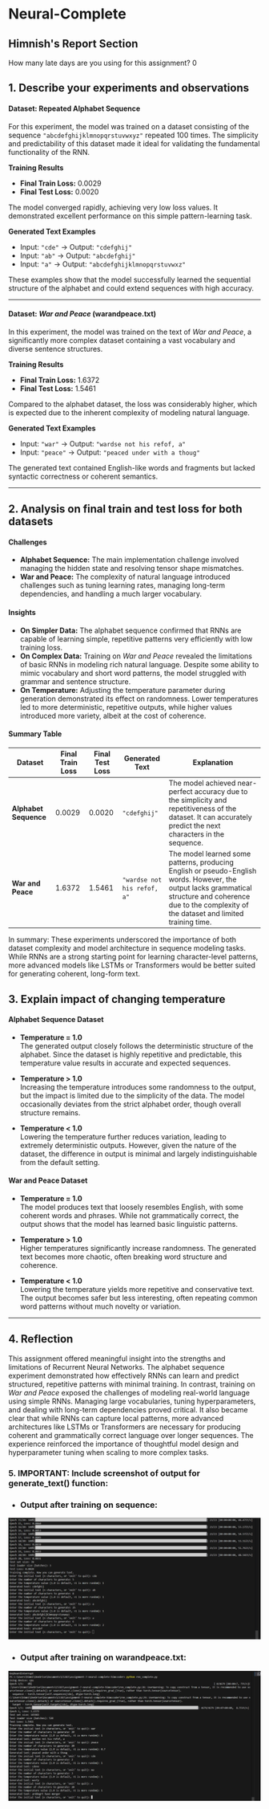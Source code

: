 # Neural-Complete

## Himnish's Report Section

How many late days are you using for this assignment? 0

## 1. Describe your experiments and observations
 #### Dataset: Repeated Alphabet Sequence

For this experiment, the model was trained on a dataset consisting of the sequence `"abcdefghijklmnopqrstuvwxyz"` repeated 100 times. The simplicity and predictability of this dataset made it ideal for validating the fundamental functionality of the RNN.

**Training Results**  
- **Final Train Loss:** 0.0029  
- **Final Test Loss:** 0.0020  

The model converged rapidly, achieving very low loss values. It demonstrated excellent performance on this simple pattern-learning task.

**Generated Text Examples**  
- Input: `"cde"` → Output: `"cdefghij"`  
- Input: `"ab"` → Output: `"abcdefghij"`  
- Input: `"a"` → Output: `"abcdefghijklmnopqrstuvwxz"`  

These examples show that the model successfully learned the sequential structure of the alphabet and could extend sequences with high accuracy.

---

#### Dataset: *War and Peace* (warandpeace.txt)

In this experiment, the model was trained on the text of *War and Peace*, a significantly more complex dataset containing a vast vocabulary and diverse sentence structures.

**Training Results**  
- **Final Train Loss:** 1.6372  
- **Final Test Loss:** 1.5461  

Compared to the alphabet dataset, the loss was considerably higher, which is expected due to the inherent complexity of modeling natural language.

**Generated Text Examples**  
- Input: `"war"` → Output: `"wardse not his refof, a"`  
- Input: `"peace"` → Output: `"peaced under with a thoug"`  

The generated text contained English-like words and fragments but lacked syntactic correctness or coherent semantics.

---




## 2. Analysis on final train and test loss for both datasets

#### Challenges

- **Alphabet Sequence:** The main implementation challenge involved managing the hidden state and resolving tensor shape mismatches.  
- **War and Peace:** The complexity of natural language introduced challenges such as tuning learning rates, managing long-term dependencies, and handling a much larger vocabulary.

#### Insights

- **On Simpler Data:** The alphabet sequence confirmed that RNNs are capable of learning simple, repetitive patterns very efficiently with low training loss.
- **On Complex Data:** Training on *War and Peace* revealed the limitations of basic RNNs in modeling rich natural language. Despite some ability to mimic vocabulary and short word patterns, the model struggled with grammar and sentence structure.
- **On Temperature:** Adjusting the temperature parameter during generation demonstrated its effect on randomness. Lower temperatures led to more deterministic, repetitive outputs, while higher values introduced more variety, albeit at the cost of coherence.

#### Summary Table

| **Dataset**            | **Final Train Loss** | **Final Test Loss** | **Generated Text**                          | **Explanation**                                                                 |
|------------------------|----------------------|----------------------|---------------------------------------------|----------------------------------------------------------------------------------|
| **Alphabet Sequence**  | 0.0029               | 0.0020               | `"cdefghij"`                                | The model achieved near-perfect accuracy due to the simplicity and repetitiveness of the dataset. It can accurately predict the next characters in the sequence. |
| **War and Peace**      | 1.6372               | 1.5461               | `"wardse not his refof, a"`                 | The model learned some patterns, producing English or pseudo-English words. However, the output lacks grammatical structure and coherence due to the complexity of the dataset and limited training time. |

In summary: 
These experiments underscored the importance of both dataset complexity and model architecture in sequence modeling tasks. While RNNs are a strong starting point for learning character-level patterns, more advanced models like LSTMs or Transformers would be better suited for generating coherent, long-form text.

## 3. Explain impact of changing temperature
 #### **Alphabet Sequence Dataset**
- **Temperature = 1.0**  
  The generated output closely follows the deterministic structure of the alphabet. Since the dataset is highly repetitive and predictable, this temperature value results in accurate and expected sequences.

- **Temperature > 1.0**  
  Increasing the temperature introduces some randomness to the output, but the impact is limited due to the simplicity of the data. The model occasionally deviates from the strict alphabet order, though overall structure remains.

- **Temperature < 1.0**  
  Lowering the temperature further reduces variation, leading to extremely deterministic outputs. However, given the nature of the dataset, the difference in output is minimal and largely indistinguishable from the default setting.

#### **War and Peace Dataset**
- **Temperature = 1.0**  
  The model produces text that loosely resembles English, with some coherent words and phrases. While not grammatically correct, the output shows that the model has learned basic linguistic patterns.

- **Temperature > 1.0**  
  Higher temperatures significantly increase randomness. The generated text becomes more chaotic, often breaking word structure and coherence.

- **Temperature < 1.0**  
  Lowering the temperature yields more repetitive and conservative text. The output becomes safer but less interesting, often repeating common word patterns without much novelty or variation.

---


## 4. Reflection

This assignment offered meaningful insight into the strengths and limitations of Recurrent Neural Networks. The alphabet sequence experiment demonstrated how effectively RNNs can learn and predict structured, repetitive patterns with minimal training. In contrast, training on *War and Peace* exposed the challenges of modeling real-world language using simple RNNs. Managing large vocabularies, tuning hyperparameters, and dealing with long-term dependencies proved critical. It also became clear that while RNNs can capture local patterns, more advanced architectures like LSTMs or Transformers are necessary for producing coherent and grammatically correct language over longer sequences. The experience reinforced the importance of thoughtful model design and hyperparameter tuning when scaling to more complex tasks.

### 5. IMPORTANT: Include screenshot of output for generate_text() function: 

 - ### Output after training on sequence: 
 ![sequence trained output](image.png)

 - ### Output after training on warandpeace.txt:
 ![warandpeace trained output](image-1.png)
